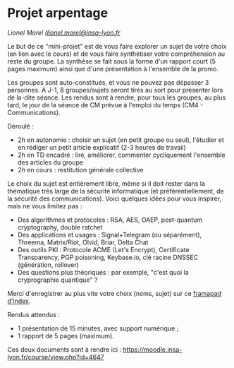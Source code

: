 # Projet arpentage

_Lionel Morel ([lionel.morel@insa-lyon.fr](mailto:lionel.morel@insa-lyon.fr)_

Le but de ce "mini-projet" est de vous faire explorer un sujet de votre choix (en lien avec le cours) et de vous faire synthétiser votre compréhension au reste du groupe. 
La synthèse se fait sous la forme d'un rapport court (5 pages maximum) ainsi que d'une présentation à l'ensemble de la promo. 

Les groupes sont auto-constitués, et vous ne pouvez pas dépasser 3 personnes. 
A J-1, 8 groupes/sujets seront tirés au sort pour présenter lors de la-dite séance. 
Les rendus sont à rendre, pour tous les groupes, au plus tard, le jour de la séance de CM prévue à l'emploi du temps (CM4 - Communications). 

Déroulé :
* 2h en autonomie : choisir un sujet (en petit groupe ou seul), l'étudier et en rédiger un petit article explicatif (2-3 heures de travail)
* 2h en TD encadré : lire, améliorer, commenter cycliquement l'ensemble des articles du groupe
* 2h en cours : restitution générale collective


Le choix du sujet est entièrement libre, même si il doit rester dans
la thématique très large de la sécurité informatique (et
préférentiellement, de la sécurité des communications). Voici quelques idées pour vous inspirer, mais ne vous limitez pas : 
* Des algorithmes et protocoles : RSA, AES, OAEP, post-quantum cryptography, double ratchet
* Des applications et usages : Signal+Telegram (ou séparément), Threema, Matrix/Riot, Olvid, Briar, Delta Chat
* Des outils PKI : Protocole ACME (Let's Encrypt), Certificate Transparency, PGP poisoning, Keybase.io, clé racine DNSSEC (génération, rollover)
* Des questions plus théoriques : par exemple, "c'est quoi la cryprographie quantique" ? 

Merci d'enregistrer au plus vite votre choix (noms, sujet) sur ce [framapad d'index](https://semestriel.framapad.org/p/Arpentage-CSC).

Rendus attendus : 
* 1 présentation de 15 minutes, avec support numérique ;
* 1 rapport de 5 pages (maximum). 

Ces deux documents sont à rendre ici : 
https://moodle.insa-lyon.fr/course/view.php?id=4647



<!--
https://emilymstark.com/2020/07/20/certificate-transparency-a-birds-eye-view.html

-->

